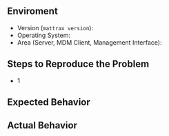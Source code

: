 ## Enviroment
  - Version (`mattrax version`):
  - Operating System:
  - Area (Server, MDM Client, Management Interface):

## Steps to Reproduce the Problem
* 1

## Expected Behavior

## Actual Behavior
